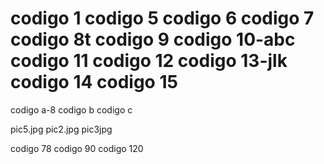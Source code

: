 codigo 1
codigo 5
codigo 6
codigo 7
codigo 8t
codigo 9
codigo 10-abc
codigo 11
codigo 12
codigo 13-jlk
codigo 14
codigo 15
=======
codigo a-8
codigo b
codigo c

pic5.jpg
pic2.jpg
pic3jpg

codigo 78
codigo 90
codigo 120